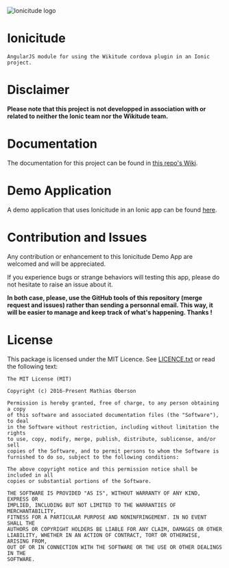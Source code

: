 ![Ionicitude logo](https://github.com/Tazaf/ionicitude/blob/master/docs/logo_min.png)

# Ionicitude

```
AngularJS module for using the Wikitude cordova plugin in an Ionic project.
```

# Disclaimer
**Please note that this project is not developped in association with or related to neither the Ionic team nor the Wikitude team.**

# Documentation
The documentation for this project can be found in [this repo's Wiki](https://github.com/Tazaf/ionicitude/wiki).

# Demo Application
A demo application that uses Ionicitude in an Ionic app can be found [here](https://github.com/Tazaf/IonicitudeDemoApp).

# Contribution and Issues

Any contribution or enhancement to this Ionicitude Demo App are welcomed and will be appreciated.

If you experience bugs or strange behaviors will testing this app, please do not hesitate to raise an issue about it.

**In both case, please, use the GitHub tools of this repository (merge request and issues) rather than sending a personnal email. This way, it will be easier to manage and keep track of what's happening. Thanks !**

# License
This package is licensed under the MIT Licence. See [LICENCE.txt](https://github.com/Tazaf/ionicitude/blob/master/LICENSE.txt) or read the following text:
```
The MIT License (MIT)

Copyright (c) 2016-Present Mathias Oberson

Permission is hereby granted, free of charge, to any person obtaining a copy
of this software and associated documentation files (the "Software"), to deal
in the Software without restriction, including without limitation the rights
to use, copy, modify, merge, publish, distribute, sublicense, and/or sell
copies of the Software, and to permit persons to whom the Software is
furnished to do so, subject to the following conditions:

The above copyright notice and this permission notice shall be included in all
copies or substantial portions of the Software.

THE SOFTWARE IS PROVIDED "AS IS", WITHOUT WARRANTY OF ANY KIND, EXPRESS OR
IMPLIED, INCLUDING BUT NOT LIMITED TO THE WARRANTIES OF MERCHANTABILITY,
FITNESS FOR A PARTICULAR PURPOSE AND NONINFRINGEMENT. IN NO EVENT SHALL THE
AUTHORS OR COPYRIGHT HOLDERS BE LIABLE FOR ANY CLAIM, DAMAGES OR OTHER
LIABILITY, WHETHER IN AN ACTION OF CONTRACT, TORT OR OTHERWISE, ARISING FROM,
OUT OF OR IN CONNECTION WITH THE SOFTWARE OR THE USE OR OTHER DEALINGS IN THE
SOFTWARE.
```

